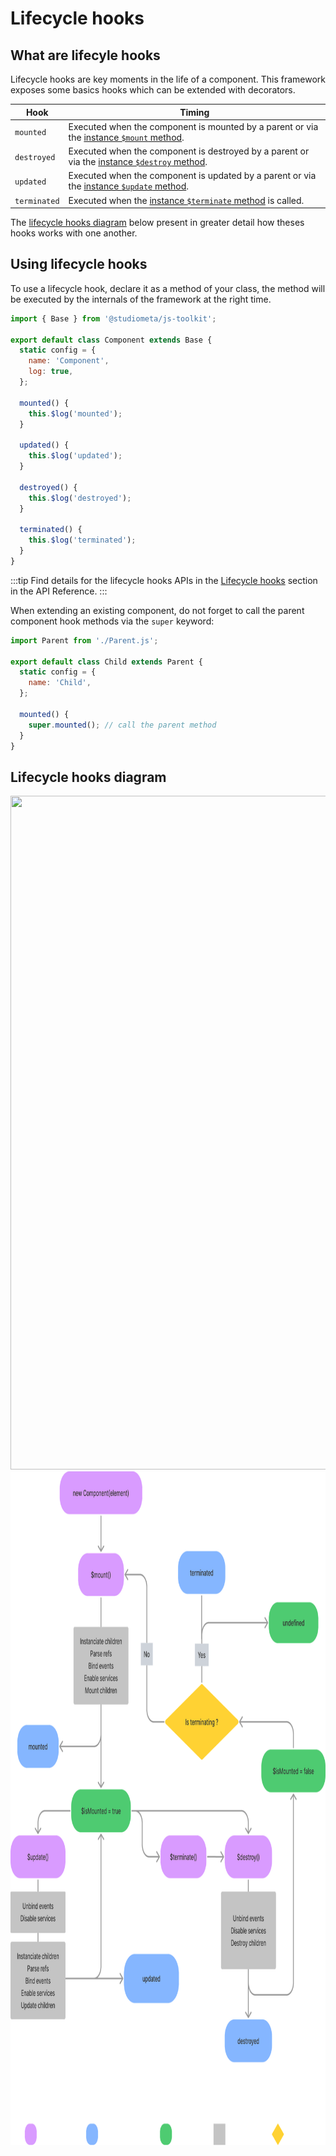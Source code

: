 # Lifecycle hooks

## What are lifecyle hooks

Lifecycle hooks are key moments in the life of a component. This framework exposes some basics hooks which can be extended with decorators.

| Hook         | Timing                                                                                                                            |
| ------------ | --------------------------------------------------------------------------------------------------------------------------------- |
| `mounted`    | Executed when the component is mounted by a parent or via the [instance `$mount` method](/api/instance-methods.html#mount).       |
| `destroyed`  | Executed when the component is destroyed by a parent or via the [instance `$destroy` method](/api/instance-methods.html#destroy). |
| `updated`    | Executed when the component is updated by a parent or via the [instance `$update` method](/api/instance-methods.html#update).     |
| `terminated` | Executed when the [instance `$terminate` method](/api/instance-methods.html#update) is called.                                    |

The [lifecycle hooks diagram](#lifecycle-hooks-diagram) below present in greater detail how theses hooks works with one another.

## Using lifecycle hooks

To use a lifecycle hook, declare it as a method of your class, the method will be executed by the internals of the framework at the right time.

```js
import { Base } from '@studiometa/js-toolkit';

export default class Component extends Base {
  static config = {
    name: 'Component',
    log: true,
  };

  mounted() {
    this.$log('mounted');
  }

  updated() {
    this.$log('updated');
  }

  destroyed() {
    this.$log('destroyed');
  }

  terminated() {
    this.$log('terminated');
  }
}
```

:::tip
Find details for the lifecycle hooks APIs in the [Lifecycle hooks](/api/methods-hooks-lifecycle.html) section in the API Reference.
:::

When extending an existing component, do not forget to call the parent component hook methods via the `super` keyword:

```js {8-10}
import Parent from './Parent.js';

export default class Child extends Parent {
  static config = {
    name: 'Child',
  };

  mounted() {
    super.mounted(); // call the parent method
  }
}
```

## Lifecycle hooks diagram

<div class="my-12 block-full-width">
  <img class="block dark:hidden mx-auto" width="900" height="1078" src="../../assets/lifecycle-hooks.svg" alt="" />
  <img class="hidden dark:block mx-auto" width="900" height="1078" src="../../assets/lifecycle-hooks-dark.svg" alt="" />
</div>

<!-- FigJam file: https://www.figma.com/file/afha9583dXdRnbZZ9OSww2/Untitled?node-id=0%3A1 -->
